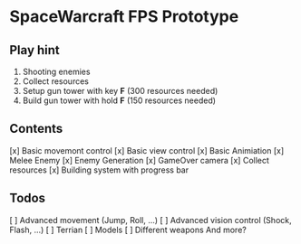 # SpaceWarcraft FPS Prototype

## Play hint
1. Shooting enemies
2. Collect resources
3. Setup gun tower with key **F** (300 resources needed)
4. Build gun tower with hold **F** (150 resources needed)

## Contents
[x] Basic movemont control
[x] Basic view control
[x] Basic Animiation
[x] Melee Enemy
[x] Enemy Generation
[x] GameOver camera
[x] Collect resources
[x] Building system with progress bar

## Todos
[ ] Advanced movement (Jump, Roll, ...)
[ ] Advanced vision control (Shock, Flash, ...)
[ ] Terrian
[ ] Models
[ ] Different weapons
And more? 
